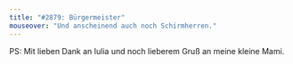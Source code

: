 ```yaml
---
title: "#2879: Bürgermeister"
mouseover: "Und anscheinend auch noch Schirmherren."
---
```


PS: Mit lieben Dank an Iulia und noch lieberem Gruß an meine kleine Mami.
